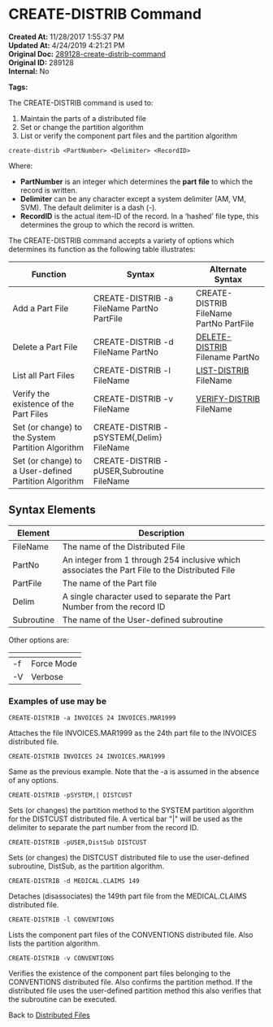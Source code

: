 # CREATE-DISTRIB Command

**Created At:** 11/28/2017 1:55:37 PM  
**Updated At:** 4/24/2019 4:21:21 PM  
**Original Doc:** [289128-create-distrib-command](https://docs.jbase.com/44203-distributed-files/289128-create-distrib-command)  
**Original ID:** 289128  
**Internal:** No  

**Tags:**
<badge text='create-file distributed' vertical='middle' />
<badge text='create-file distrib' vertical='middle' />

The CREATE-DISTRIB command is used to:

1. Maintain the parts of a distributed file  
2. Set or change the partition algorithm  
3. List or verify the component part files and the partition algorithm  

```
create-distrib <PartNumber> <Delimiter> <RecordID>
```

Where:

- **PartNumber** is an integer which determines the **part file** to which the record is written.
- **Delimiter** can be any character except a system delimiter (AM, VM, SVM). The default delimiter is a dash (-).
- **RecordID** is the actual item-ID of the record. In a ‘hashed’ file type, this determines the group to which the record is written.

The CREATE-DISTRIB command accepts a variety of options which determines its function as the following table illustrates:

| Function | Syntax | Alternate Syntax |
| --- | --- | --- |
| Add a Part File | CREATE-DISTRIB -a FileName PartNo PartFile | CREATE-DISTRIB FileName PartNo PartFile |
| Delete a Part File | CREATE-DISTRIB -d FileName PartNo | [DELETE-DISTRIB](./../delete-distrib-command) Filename PartNo |
| List all Part Files | CREATE-DISTRIB -l FileName | [LIST-DISTRIB](./../list-distrib-command) FileName |
| Verify the existence of the Part Files | CREATE-DISTRIB -v FileName | [VERIFY-DISTRIB](./../verify-distrib-command) FileName |
| Set (or change) to the System Partition Algorithm | CREATE-DISTRIB -pSYSTEM{,Delim} FileName |   |
| Set (or change) to a User-defined Partition Algorithm | CREATE-DISTRIB -pUSER,Subroutine FileName |   |

## Syntax Elements

| Element | Description |
| --- | --- |
| FileName | The name of the Distributed File |
| PartNo | An integer from 1 through 254 inclusive which associates the Part File to the Distributed File |
| PartFile | The name of the Part file |
| Delim | A single character used to separate the Part Number from the record ID |
| Subroutine | The name of the User-defined subroutine |

Other options are:

| <!----> | <!----> |
| --- | --- |
| -f | Force Mode |
| -V | Verbose |

### Examples of use may be

```
CREATE-DISTRIB -a INVOICES 24 INVOICES.MAR1999
```

Attaches the file INVOICES.MAR1999 as the 24th part file to the INVOICES distributed file.

```
CREATE-DISTRIB INVOICES 24 INVOICES.MAR1999
```

Same as the previous example. Note that the -a is assumed in the absence of any options.

```
CREATE-DISTRIB -pSYSTEM,| DISTCUST
```

Sets (or changes) the partition method to the SYSTEM partition algorithm for the DISTCUST distributed file. A vertical bar "|" will be used as the delimiter to separate the part number from the record ID.

```
CREATE-DISTRIB -pUSER,DistSub DISTCUST
```

Sets (or changes) the DISTCUST distributed file to use the user-defined subroutine, DistSub, as the partition algorithm.

```
CREATE-DISTRIB -d MEDICAL.CLAIMS 149
```

Detaches (disassociates) the 149th part file from the MEDICAL.CLAIMS distributed file.

```
CREATE-DISTRIB -l CONVENTIONS
```

Lists the component part files of the CONVENTIONS distributed file. Also lists the partition algorithm.

```
CREATE-DISTRIB -v CONVENTIONS
```

Verifies the existence of the component part files belonging to the CONVENTIONS distributed file. Also confirms the partition method. If the distributed file uses the user-defined partition method this also verifies that the subroutine can be executed.

Back to [Distributed Files](./../README.md)
